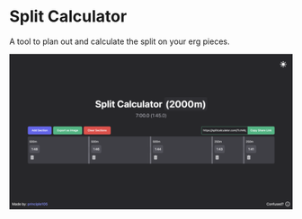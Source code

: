 # Split Calculator

A tool to plan out and calculate the split on your erg pieces.

![Image](/demo.png)
